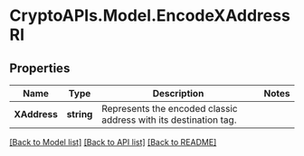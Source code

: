 # CryptoAPIs.Model.EncodeXAddressRI

## Properties

Name | Type | Description | Notes
------------ | ------------- | ------------- | -------------
**XAddress** | **string** | Represents the encoded classic address with its destination tag. | 

[[Back to Model list]](../README.md#documentation-for-models) [[Back to API list]](../README.md#documentation-for-api-endpoints) [[Back to README]](../README.md)

